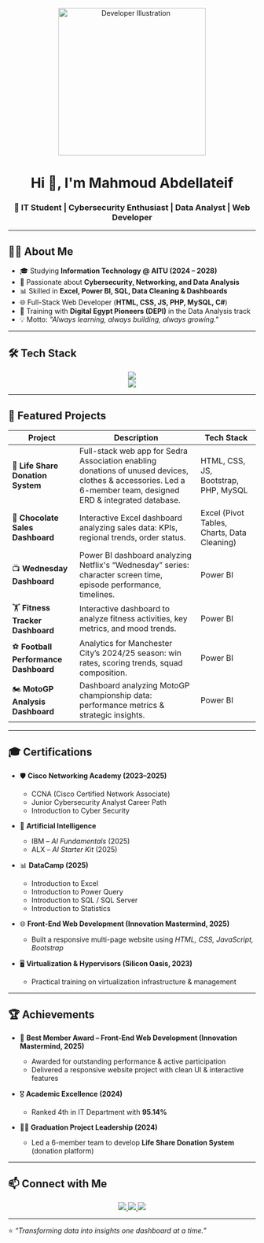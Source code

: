 <!-- Banner -->
<p align="center">
  <img src="ChatGPT Image Sep 27, 2025, 06_27_38 AM.png" alt="Developer Illustration" width="300"/>
</p>

<h1 align="center">Hi 👋, I'm Mahmoud Abdellateif</h1>
<h3 align="center">🚀 IT Student | Cybersecurity Enthusiast | Data Analyst | Web Developer</h3>

---

## 👨‍💻 About Me
- 🎓 Studying **Information Technology @ AITU (2024 – 2028)**
- 🔐 Passionate about **Cybersecurity, Networking, and Data Analysis**
- 📊 Skilled in **Excel, Power BI, SQL, Data Cleaning & Dashboards**
- 🌐 Full-Stack Web Developer (**HTML, CSS, JS, PHP, MySQL, C#**)
- 🚀 Training with **Digital Egypt Pioneers (DEPI)** in the Data Analysis track
- 💡 Motto: *"Always learning, always building, always growing."*

---

## 🛠️ Tech Stack
<p align="center">
  <img src="https://skillicons.dev/icons?i=html,css,js,php,mysql,bootstrap,csharp,git,github,py" />
  <br/>
  <img src="https://skillicons.dev/icons?i=excel,powerbi,sql,linux,azure,vscode" />
</p>

---

## 📂 Featured Projects  

| Project | Description | Tech Stack |
|---------|-------------|------------|
| 🌟 **Life Share Donation System** | Full-stack web app for Sedra Association enabling donations of unused devices, clothes & accessories. Led a 6-member team, designed ERD & integrated database. | HTML, CSS, JS, Bootstrap, PHP, MySQL |
| 🍫 **Chocolate Sales Dashboard** | Interactive Excel dashboard analyzing sales data: KPIs, regional trends, order status. | Excel (Pivot Tables, Charts, Data Cleaning) |
| 📺 **Wednesday Dashboard** | Power BI dashboard analyzing Netflix's “Wednesday” series: character screen time, episode performance, timelines. | Power BI |
| 🏋️ **Fitness Tracker Dashboard** | Interactive dashboard to analyze fitness activities, key metrics, and mood trends. | Power BI |
| ⚽ **Football Performance Dashboard** | Analytics for Manchester City’s 2024/25 season: win rates, scoring trends, squad composition. | Power BI |
| 🏍️ **MotoGP Analysis Dashboard** | Dashboard analyzing MotoGP championship data: performance metrics & strategic insights. | Power BI |

---

## 🎓 Certifications
- 🛡️ **Cisco Networking Academy (2023–2025)**  
  - CCNA (Cisco Certified Network Associate)  
  - Junior Cybersecurity Analyst Career Path  
  - Introduction to Cyber Security  

- 🤖 **Artificial Intelligence**  
  - IBM – *AI Fundamentals* (2025)  
  - ALX – *AI Starter Kit* (2025)  

- 📊 **DataCamp (2025)**  
  - Introduction to Excel  
  - Introduction to Power Query  
  - Introduction to SQL / SQL Server  
  - Introduction to Statistics  

- 🌐 **Front-End Web Development (Innovation Mastermind, 2025)**  
  - Built a responsive multi-page website using *HTML, CSS, JavaScript, Bootstrap*  

- 🖥️ **Virtualization & Hypervisors (Silicon Oasis, 2023)**  
  - Practical training on virtualization infrastructure & management  

---

## 🏆 Achievements
- 🥇 **Best Member Award – Front-End Web Development (Innovation Mastermind, 2025)**  
  - Awarded for outstanding performance & active participation  
  - Delivered a responsive website project with clean UI & interactive features  

- 🎖️ **Academic Excellence (2024)**  
  - Ranked 4th in IT Department with **95.14%**  

- 👨‍💻 **Graduation Project Leadership (2024)**  
  - Led a 6-member team to develop **Life Share Donation System** (donation platform)  

---



## 📫 Connect with Me
<p align="center">
  <a href="mailto:mahmoudabdellateifhamza@gmail.com">
    <img src="https://img.shields.io/badge/Email-%23EA4335.svg?&style=for-the-badge&logo=gmail&logoColor=white"/>
  </a>
  <a href="https://www.linkedin.com/in/eng-mahmoud-abdellateif-hamza/">
    <img src="https://img.shields.io/badge/LinkedIn-%230A66C2.svg?&style=for-the-badge&logo=linkedin&logoColor=white"/>
  </a>
  <a href="https://github.com/USERNAME">
    <img src="https://img.shields.io/badge/GitHub-%23181717.svg?&style=for-the-badge&logo=github&logoColor=white"/>
  </a>
</p>

---

⭐ *“Transforming data into insights one dashboard at a time.”*


<!--
**mahmoudabdellateifhamza/mahmoudabdellateifhamza** is a ✨ _special_ ✨ repository because its `README.md` (this file) appears on your GitHub profile.

Here are some ideas to get you started:

- 🔭 I’m currently working on ...
- 🌱 I’m currently learning ...
- 👯 I’m looking to collaborate on ...
- 🤔 I’m looking for help with ...
- 💬 Ask me about ...
- 📫 How to reach me: ...
- 😄 Pronouns: ...
- ⚡ Fun fact: ...
-->
